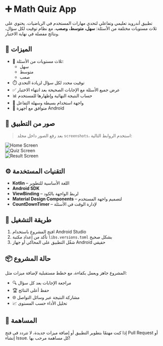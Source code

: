 # ➕ Math Quiz App

تطبيق أندرويد تعليمي وتفاعلي لتحدي مهارات المستخدم في الرياضيات. يحتوي على ثلاث مستويات مختلفة من الأسئلة: **سهل، متوسط، وصعب**، مع نظام توقيت لكل سؤال، ونتائج مفصلة في نهاية الاختبار.

## 🎯 الميزات

- 🧠 ثلاث مستويات من الأسئلة:  
  - سهل  
  - متوسط  
  - صعب  
- ⏱️ توقيت محدد لكل سؤال لزيادة التحدي  
- ✅ عرض جميع الأسئلة مع الإجابات الصحيحة بعد انتهاء الاختبار  
- 📊 حساب النتيجة النهائية وإظهارها للمستخدم  
- 🎨 واجهة استخدام بسيطة وسهلة التفاعل  
- 📱 متوافق مع أجهزة Android

## 📸 صور من التطبيق

> بعد رفع الصور داخل مجلد `screenshots`، استخدم الروابط التالية:

![Home Screen](screenshots/home.png)  
![Quiz Screen](screenshots/quiz.png)  
![Result Screen](screenshots/result.png)

## ⚙️ التقنيات المستخدمة

- **Kotlin** – اللغة الأساسية للتطوير  
- **Android SDK**  
- **ViewBinding** – لربط الواجهة بالكود  
- **Material Design Components** – لتصميم واجهة المستخدم  
- **CountDownTimer** – لإدارة الوقت في الأسئلة

## 🚀 طريقة التشغيل

1. افتح المشروع باستخدام Android Studio  
2. تأكد من إعداد مكتبة `libs.versions.toml` بشكل صحيح  
3. شغّل التطبيق على المحاكي أو جهاز Android حقيقي

## 📦 حالة المشروع

المشروع جاهز ويعمل بكفاءة، مع خطط مستقبلية لإضافة ميزات مثل:

- 🔍 مراجعة الإجابات بعد كل سؤال  
- 🏆 حفظ أعلى النتائج  
- 🌐 مشاركة النتيجة عبر وسائل التواصل  
- 📈 تحليل الأداء حسب المستوى

## 🤝 المساهمة

إذا كنت مهتمًا بتطوير التطبيق أو إضافة ميزات جديدة، لا تتردد في فتح Pull Request أو إنشاء Issue. كل مساهمة مرحب بها!
